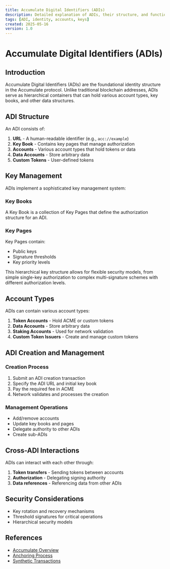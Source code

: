 ```yaml
---
title: Accumulate Digital Identifiers (ADIs)
description: Detailed explanation of ADIs, their structure, and functionality in Accumulate
tags: [ADI, identity, accounts, keys]
created: 2025-05-16
version: 1.0
---
```


# Accumulate Digital Identifiers (ADIs)

## Introduction

Accumulate Digital Identifiers (ADIs) are the foundational identity structure in the Accumulate protocol. Unlike traditional blockchain addresses, ADIs serve as hierarchical containers that can hold various account types, key books, and other data structures.

## ADI Structure

An ADI consists of:

1. **URL** - A human-readable identifier (e.g., `acc://example`)
2. **Key Book** - Contains key pages that manage authorization
3. **Accounts** - Various account types that hold tokens or data
4. **Data Accounts** - Store arbitrary data
5. **Custom Tokens** - User-defined tokens

## Key Management

ADIs implement a sophisticated key management system:

### Key Books

A Key Book is a collection of Key Pages that define the authorization structure for an ADI.

### Key Pages

Key Pages contain:
- Public keys
- Signature thresholds
- Key priority levels

This hierarchical key structure allows for flexible security models, from simple single-key authorization to complex multi-signature schemes with different authorization levels.

## Account Types

ADIs can contain various account types:

1. **Token Accounts** - Hold ACME or custom tokens
2. **Data Accounts** - Store arbitrary data
3. **Staking Accounts** - Used for network validation
4. **Custom Token Issuers** - Create and manage custom tokens

## ADI Creation and Management

### Creation Process

1. Submit an ADI creation transaction
2. Specify the ADI URL and initial key book
3. Pay the required fee in ACME
4. Network validates and processes the creation

### Management Operations

- Add/remove accounts
- Update key books and pages
- Delegate authority to other ADIs
- Create sub-ADIs

## Cross-ADI Interactions

ADIs can interact with each other through:

1. **Token transfers** - Sending tokens between accounts
2. **Authorization** - Delegating signing authority
3. **Data references** - Referencing data from other ADIs

## Security Considerations

- Key rotation and recovery mechanisms
- Threshold signatures for critical operations
- Hierarchical security models

## References

- [Accumulate Overview](01_accumulate_overview.md)
- [Anchoring Process](03_anchoring_process.md)
- [Synthetic Transactions](04_synthetic_transactions.md)
